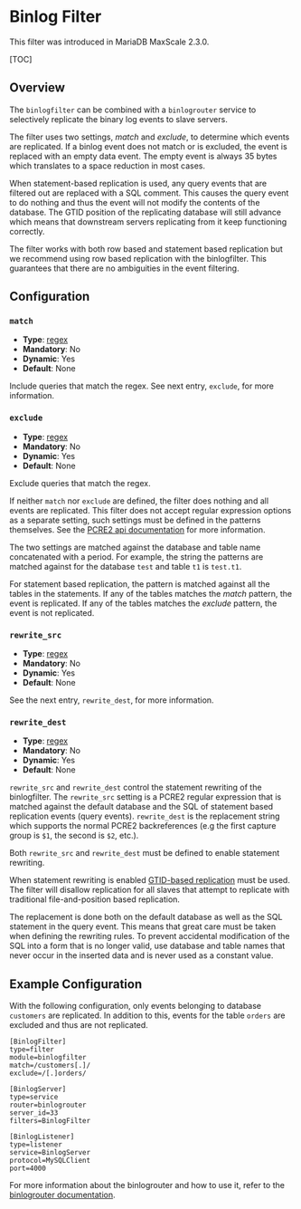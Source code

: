 # Binlog Filter

This filter was introduced in MariaDB MaxScale 2.3.0.

[TOC]

## Overview

The `binlogfilter` can be combined with a `binlogrouter` service to selectively
replicate the binary log events to slave servers.

The filter uses two settings, *match* and *exclude*, to determine which events
are replicated. If a binlog event does not match or is excluded, the event is
replaced with an empty data event. The empty event is always 35 bytes which
translates to a space reduction in most cases.

When statement-based replication is used, any query events that are filtered out
are replaced with a SQL comment. This causes the query event to do nothing and
thus the event will not modify the contents of the database. The GTID position
of the replicating database will still advance which means that downstream
servers replicating from it keep functioning correctly.

The filter works with both row based and statement based replication but we
recommend using row based replication with the binlogfilter. This guarantees
that there are no ambiguities in the event filtering.

## Configuration

### `match`

- **Type**: [regex](../Getting-Started/Configuration-Guide.md#regular-expressions)
- **Mandatory**: No
- **Dynamic**: Yes
- **Default**: None

Include queries that match the regex. See next entry, `exclude`, for more information.

### `exclude`

- **Type**: [regex](../Getting-Started/Configuration-Guide.md#regular-expressions)
- **Mandatory**: No
- **Dynamic**: Yes
- **Default**: None

Exclude queries that match the regex.

If neither `match` nor `exclude` are defined, the filter does nothing and all events
are replicated. This filter does not accept regular expression options as a separate
setting, such settings must be defined in the patterns themselves. See the
[PCRE2 api documentation](https://www.pcre.org/current/doc/html/pcre2api.html#SEC20) for
more information.

The two settings are matched against the database and table name concatenated
with a period.  For example, the string the patterns are matched against for the
database `test` and table `t1` is `test.t1`.

For statement based replication, the pattern is matched against all the tables
in the statements. If any of the tables matches the *match* pattern, the event
is replicated. If any of the tables matches the *exclude* pattern, the event is
not replicated.

### `rewrite_src`

- **Type**: [regex](../Getting-Started/Configuration-Guide.md#regular-expressions)
- **Mandatory**: No
- **Dynamic**: Yes
- **Default**: None

See the next entry, `rewrite_dest`, for more information.

### `rewrite_dest`

- **Type**: [regex](../Getting-Started/Configuration-Guide.md#regular-expressions)
- **Mandatory**: No
- **Dynamic**: Yes
- **Default**: None

`rewrite_src` and `rewrite_dest` control the statement rewriting of the binlogfilter.
The `rewrite_src` setting is a PCRE2 regular expression that is matched against
the default database and the SQL of statement based replication events (query
events). `rewrite_dest` is the replacement string which supports the normal
PCRE2 backreferences (e.g the first capture group is `$1`, the second is `$2`,
etc.).

Both `rewrite_src` and `rewrite_dest` must be defined to enable statement rewriting.

When statement rewriting is enabled
[GTID-based replication](https://mariadb.com/kb/en/library/gtid/#setting-up-a-new-slave-server-with-global-transaction-id)
must be used. The filter will disallow replication for all slaves that attempt
to replicate with traditional file-and-position based replication.

The replacement is done both on the default database as well as the SQL
statement in the query event. This means that great care must be taken when
defining the rewriting rules. To prevent accidental modification of the SQL into
a form that is no longer valid, use database and table names that never occur in
the inserted data and is never used as a constant value.

## Example Configuration

With the following configuration, only events belonging to database `customers`
are replicated. In addition to this, events for the table `orders` are excluded
and thus are not replicated.

```
[BinlogFilter]
type=filter
module=binlogfilter
match=/customers[.]/
exclude=/[.]orders/

[BinlogServer]
type=service
router=binlogrouter
server_id=33
filters=BinlogFilter

[BinlogListener]
type=listener
service=BinlogServer
protocol=MySQLClient
port=4000
```

For more information about the binlogrouter and how to use it, refer to the
[binlogrouter documentation](../Routers/Binlogrouter.md).
